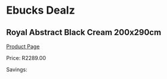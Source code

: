 
# Ebucks Dealz
## Royal Abstract Black Cream 200x290cm
[Product Page](https://www.ebucks.com/web/shop/productSelected.do?prodId=1210572130&catId=1209942441)

Price: R2289.00

Savings: 


	